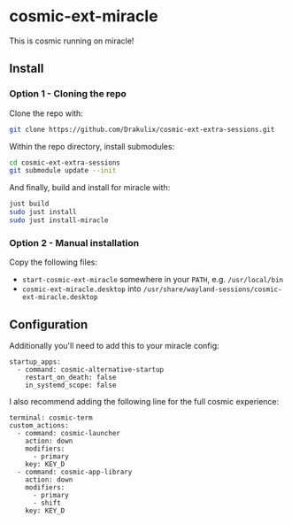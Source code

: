 # cosmic-ext-miracle

This is cosmic running on miracle!

## Install

### Option 1 - Cloning the repo

Clone the repo with:

```bash
git clone https://github.com/Drakulix/cosmic-ext-extra-sessions.git
```

Within the repo directory, install submodules:

```bash
cd cosmic-ext-extra-sessions
git submodule update --init
```

And finally, build and install for miracle with:

```bash
just build
sudo just install
sudo just install-miracle
```

### Option 2 - Manual installation

Copy the following files:

- `start-cosmic-ext-miracle` somewhere in your `PATH`, e.g. `/usr/local/bin`
- `cosmic-ext-miracle.desktop` into `/usr/share/wayland-sessions/cosmic-ext-miracle.desktop`

## Configuration

Additionally you'll need to add this to your miracle config:

```
startup_apps:
  - command: cosmic-alternative-startup
    restart_on_death: false
    in_systemd_scope: false
```

I also recommend adding the following line for the full cosmic experience:
```
terminal: cosmic-term
custom_actions:
  - command: cosmic-launcher
    action: down
    modifiers:
      - primary
    key: KEY_D
  - command: cosmic-app-library
    action: down
    modifiers:
      - primary
      - shift
    key: KEY_D
```
